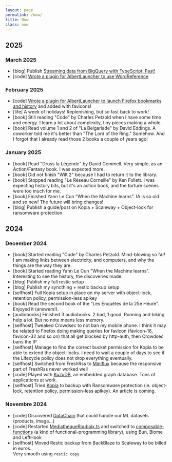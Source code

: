 ```yaml
---
layout: page
permalink: /now/
title: Now
class: now
---
```


## 2025

### March 2025
 
- <span class="tag">[blog]</span> Publish [Streaming data from BigQuery with TypeScript, Fast!](https://www.tomsquest.com/blog/2025/03/bigquery-streaming-typescript/)
- <span class="tag">[code]</span> [Wrote a plugin for AlbertLauncher to use WordReference](https://github.com/tomsquest/albert_plugin_wordreference)

### February 2025

- <span class="tag">[code]</span> [Wrote a plugin for AlbertLauncher to launch Firefox bookmarks and history](https://github.com/tomsquest/albert_plugin_firefox_bookmarks) and added with favicons!
- <span class="tag">[life]</span> A week of holidays! Replenishing, but so fast back to work!
- <span class="tag">[book]</span> Still reading "Code" by Charles Petzold when I have some time and energy. I learn a lot about complexity, tiny pieces making a whole.
- <span class="tag">[book]</span> Read volume 1 and 2 of "La Belgariade" by David Eddings. A coworker told me it's better than "The Lord of the Ring." Somehow. And I forgot that I already read those 2 books a couple of years ago!

### January 2025

- <span class="tag">[book]</span> Read "Druss la Légende" by David Gemmell. Very simple, as an Action/Fantasy book. I was expected more.
- <span class="tag">[book]</span> Did not finish "Wilt 2" because I had to return it to the library.
- <span class="tag">[book]</span> Stopped reading "Le Réseau Corneille" by Ken Follett. I was expecting history bits, but it's an action book, and the torture scenes were too much for me.
- <span class="tag">[book]</span> Finished Yann Le Cun "When the Machine learns". IA is so old and so new! The future will bring changes!
- <span class="tag">[blog]</span> Publish a guide/post on Kopia + Scaleway + Object-lock for ransomware protection

## 2024

### December 2024

- <span class="tag">[book]</span> Started reading "Code" by Charles Petzold. Mind-blowing so far! I am making links between electricity, and computers, and why the things are the way they are.
- <span class="tag">[book]</span> Started reading Yann Le Cun "When the Machine learns". Interesting to see the history, the discoveries made.
- <span class="tag">[blog]</span> Publish my full restic setup
- <span class="tag">[blog]</span> Publish my syncthing + restic backup setup
- <span class="tag">[selfhost]</span> Full Kopia setup in place on my server with object-lock, retention policy, permission-less apikey
- <span class="tag">[book]</span> Read the second book of the "Les Enquêtes de la 25e Heure". Enjoyed it (answers!).
- <span class="tag">[audiobooks]</span> Finished 3 audiobooks. 2 bad, 1 good. Running and biking help a lot. But no note means less memory.
- <span class="tag">[selfhost]</span> Tweaked Crowdsec to not ban my mobile phone. I think it may be related to Firefox doing making queries for favicon (favicon-16, favicon-32 and so on) that all get blocked by http-auth, then Crowdsec bans the IP
- <span class="tag">[selfhost]</span> Manage to find the correct bucket permission for Kopia to be able to extend the object-locks. I need to wait a couple of days to see if the Lifecycle policy does not drop everything eventually.
- <span class="tag">[selfhost]</span> Switched from FreshRss to [Miniflux](https://miniflux.net/) because the responsive part of FreshRss never worked well
- <span class="tag">[code]</span> Played with [KuzuDB](https://kuzudb.com/), an embedded graph database. Tons of applications at work.
- <span class="tag">[selfhost]</span> Tried [Kopia](https://github.com/kopia/kopia/) to backup with Ransomware protection (ie. object-lock, retention policy, permission-less apikey). An article is coming.

### Novembre 2024

- <span class="tag">[code]</span> Discovered [DataChain](https://datachain.ai/) that could handle our ML datasets (products, image...)
- <span class="tag">[code]</span> Restarted [MediathequeRoubaix.ts](https://github.com/tomsquest/mediathequeroubaix.ts) and switched to [composable-functions](https://github.com/seasonedcc/composable-functions) (a kind of functional-programming library), using Bun, Biome and LeftHook
- <span class="tag">[selfhost]</span> Moved Restic backup from BackBlaze to Scaleway to be billed in euros.<br>Very smooth using `restic copy`
